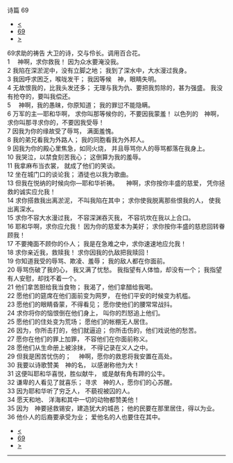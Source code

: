 ﻿





 诗篇 69




* [<](bible/PSA068.md)
* [69](bible/PSA.md)
* [>](bible/PSA070.md)



 
69求助的祷告 大卫的诗，交与伶长。调用百合花。  
1 　神啊，求你救我！ 因为众水要淹没我。  
2 我陷在深淤泥中，没有立脚之地； 我到了深水中，大水漫过我身。  
3 我因呼求困乏，喉咙发干； 我因等候　神，眼睛失明。     
4 无故恨我的，比我头发还多； 无理与我为仇、要把我剪除的，甚为强盛。 我没有抢夺的，要叫我偿还。  
5 　神啊，我的愚昧，你原知道； 我的罪愆不能隐瞒。  
6 万军的主—耶和华啊， 求你叫那等候你的，不要因我蒙羞！ 以色列的　神啊， 求你叫那寻求你的，不要因我受辱！  
7 因我为你的缘故受了辱骂， 满面羞愧。  
8 我的弟兄看我为外路人； 我的同胞看我为外邦人。     
9 因我为你的殿心里焦急，如同火烧， 并且辱骂你人的辱骂都落在我身上。  
10 我哭泣，以禁食刻苦我心； 这倒算为我的羞辱。  
11 我拿麻布当衣裳， 就成了他们的笑谈。  
12 坐在城门口的谈论我； 酒徒也以我为歌曲。     
13 但我在悦纳的时候向你—耶和华祈祷。 　神啊，求你按你丰盛的慈爱， 凭你拯救的诚实应允我！  
14 求你搭救我出离淤泥， 不叫我陷在其中； 求你使我脱离那些恨我的人， 使我出离深水。  
15 求你不容大水漫过我， 不容深渊吞灭我， 不容坑坎在我以上合口。     
16 耶和华啊，求你应允我！ 因为你的慈爱本为美好； 求你按你丰盛的慈悲回转眷顾我！  
17 不要掩面不顾你的仆人； 我是在急难之中，求你速速地应允我！  
18 求你亲近我，救赎我！ 求你因我的仇敌把我赎回！     
19 你知道我受的辱骂、欺凌、羞辱； 我的敌人都在你面前。  
20 辱骂伤破了我的心， 我又满了忧愁。 我指望有人体恤，却没有一个； 我指望有人安慰，却找不着一个。  
21 他们拿苦胆给我当食物； 我渴了，他们拿醋给我喝。     
22 愿他们的筵席在他们面前变为网罗， 在他们平安的时候变为机槛。  
23 愿他们的眼睛昏蒙，不得看见； 愿你使他们的腰常常战抖。  
24 求你将你的恼恨倒在他们身上， 叫你的烈怒追上他们。  
25 愿他们的住处变为荒场； 愿他们的帐棚无人居住。  
26 因为，你所击打的，他们就逼迫； 你所击伤的，他们戏说他的愁苦。  
27 愿你在他们的罪上加罪， 不容他们在你面前称义。  
28 愿他们从生命册上被涂抹， 不得记录在义人之中。  
29 但我是困苦忧伤的； 　神啊，愿你的救恩将我安置在高处。     
30 我要以诗歌赞美　神的名， 以感谢称他为大！  
31 这便叫耶和华喜悦，胜似献牛， 或是献有角有蹄的公牛。  
32 谦卑的人看见了就喜乐； 寻求　神的人，愿你们的心苏醒。  
33 因为耶和华听了穷乏人， 不藐视被囚的人。     
34 愿天和地、 洋海和其中一切的动物都赞美他！  
35 因为　神要拯救锡安，建造犹大的城邑； 他的民要在那里居住，得以为业。  
36 他仆人的后裔要承受为业； 爱他名的人也要住在其中。 
* [<](bible/PSA068.md)
* [69](bible/PSA.md)
* [>](bible/PSA070.md)





---









